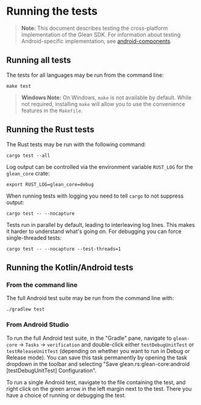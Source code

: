 # Running the tests

> **Note:** This document describes testing the cross-platform implementation of the Glean SDK. For information about testing Android-specific implementation, see [android-components](https://github.com/mozilla-mobile/android-components).

## Running all tests

The tests for all languages may be run from the command line:

```
make test
```

> **Windows Note:** On Windows, `make` is not available by default. While not required, installing `make` will allow you to use the convenience features in the `Makefile`.

## Running the Rust tests

The Rust tests may be run with the following command:

```
cargo test --all
```

Log output can be controlled via the environment variable `RUST_LOG` for the `glean_core` crate:

```
export RUST_LOG=glean_core=debug
```

When running tests with logging you need to tell `cargo` to not suppress output:

```
cargo test -- --nocapture
```

Tests run in parallel by default, leading to interleaving log lines.
This makes it harder to understand what's going on.
For debugging you can force single-threaded tests:

```
cargo test -- --nocapture --test-threads=1
```

## Running the Kotlin/Android tests

### From the command line

The full Android test suite may be run from the command line with:

```
./gradlew test
```

### From Android Studio

To run the full Android test suite, in the "Gradle" pane, navigate to `glean-core` -> `Tasks` -> `verification` and double-click either `testDebugUnitTest` or `testReleaseUnitTest` (depending on whether you want to run in Debug or Release mode).
You can save this task permanently by opening the task dropdown in the toolbar and selecting "Save glean.rs:glean-core:android [testDebugUnitTest] Configuration".

To run a single Android test, navigate to the file containing the test, and right click on the green arrow in the left margin next to the test.  There you have a choice of running or debugging the test.
